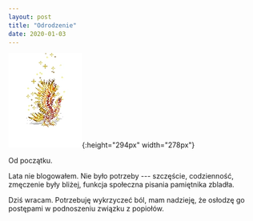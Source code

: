 ```yaml
---
layout: post
title: "Odrodzenie"
date: 2020-01-03
---
```


![Feniks](/images/feniks.webp){:height="294px" width="278px"}

Od początku.

Lata nie blogowałem.  Nie było potrzeby --- szczęście, codzienność, zmęczenie były bliżej, funkcja społeczna pisania pamiętnika zbladła.

Dziś wracam.  Potrzebuję wykrzyczeć ból, mam nadzieję, że osłodzę go postępami w podnoszeniu związku z popiołów.

